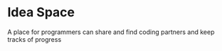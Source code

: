 # Idea Space
 A place for programmers can share and find coding partners and keep tracks of progress
